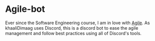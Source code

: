 # Agile-bot

Ever since the Software Engineering course, I am in love with [Agile](https://agilemanifesto.org/). As khaaliDimaag uses Discord, this is a discord bot to ease the agile management and follow best practices using all of Discord's tools.